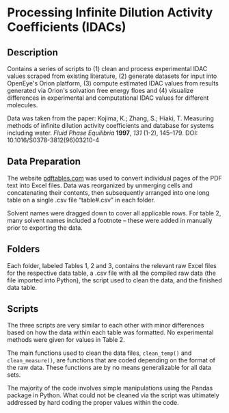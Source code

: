 # Processing Infinite Dilution Activity Coefficients (IDACs)

## Description
Contains a series of scripts to (1) clean and process experimental IDAC values scraped from existing literature, (2) generate datasets for input into OpenEye's Orion platform, (3) compute estimated IDAC values from results generated via Orion's solvation free energy floes and (4) visualize differences in experimental and computational IDAC values for different molecules.

Data was taken from the paper:
Kojima, K.; Zhang, S.; Hiaki, T. Measuring methods of infinite dilution activity coefficients and database for systems including water. *Fluid Phase Equilibria* **1997**, *131* (1-2), 145–179. DOI: 10.1016/S0378-3812(96)03210-4


## Data Preparation
The website [pdftables.com](https://pdftables.com/) was used to convert individual pages of the PDF text into Excel files.  Data was reorganized by unmerging cells and concatenating their contents, then subsequently arranged into one long table on a single .csv file “table#.csv” in each folder.

Solvent names were dragged down to cover all applicable rows. For table 2, many solvent names included a footnote – these were added in manually prior to exporting the data.


## Folders
Each folder, labeled Tables 1, 2 and 3, contains the relevant raw Excel files for the respective data table, a .csv file with all the compiled raw data (the file imported into Python), the script used to clean the data, and the finished data table.


## Scripts
The three scripts are very similar to each other with minor differences based on how the data within each table was formatted. No experimental methods were given for values in Table 2.

The main functions used to clean the data files, `clean_temp()` and `clean_measure()`, are functions that are coded depending on the format of the raw data. These functions are by no means generalizable for all data sets.

The majority of the code involves simple manipulations using the Pandas package in Python. What could not be cleaned via the script was ultimately addressed by hard coding the proper values within the code.
